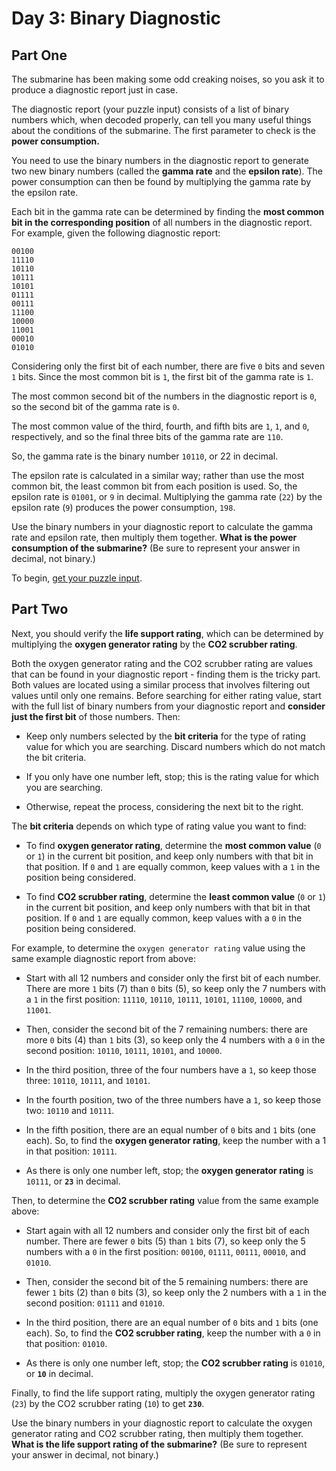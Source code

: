 # Day 3: Binary Diagnostic

## Part One

The submarine has been making some odd creaking noises, so you ask it to
produce a diagnostic report just in case.

The diagnostic report (your puzzle input) consists of a list of binary numbers
which, when decoded properly, can tell you many useful things about the
conditions of the submarine. The first parameter to check is the **power
consumption.**

You need to use the binary numbers in the diagnostic report to generate two new
binary numbers (called the **gamma rate** and the **epsilon rate**). The power
consumption can then be found by multiplying the gamma rate by the epsilon rate.

Each bit in the gamma rate can be determined by finding the **most common bit
in the corresponding position** of all numbers in the diagnostic report. For
example, given the following diagnostic report:

    00100
    11110
    10110
    10111
    10101
    01111
    00111
    11100
    10000
    11001
    00010
    01010

Considering only the first bit of each number, there are five `0` bits and
seven `1` bits. Since the most common bit is `1`, the first bit of the gamma
rate is `1`.

The most common second bit of the numbers in the diagnostic report is `0`, so
the second bit of the gamma rate is `0`.

The most common value of the third, fourth, and fifth bits are `1`, `1`, and
`0`, respectively, and so the final three bits of the gamma rate are `110`.

So, the gamma rate is the binary number `10110`, or 22 in decimal.

The epsilon rate is calculated in a similar way; rather than use the most
common bit, the least common bit from each position is used. So, the epsilon
rate is `01001`, or `9` in decimal. Multiplying the gamma rate (`22`) by the
epsilon rate (`9`) produces the power consumption, `198`.

Use the binary numbers in your diagnostic report to calculate the gamma rate
and epsilon rate, then multiply them together. **What is the power consumption
of the submarine?** (Be sure to represent your answer in decimal, not binary.)

To begin, [get your puzzle input](input).

## Part Two

Next, you should verify the **life support rating**, which can be determined by
multiplying the **oxygen generator rating** by the **CO2 scrubber rating**.

Both the oxygen generator rating and the CO2 scrubber rating are values that
can be found in your diagnostic report - finding them is the tricky part. Both
values are located using a similar process that involves filtering out values
until only one remains. Before searching for either rating value, start with
the full list of binary numbers from your diagnostic report and **consider just
the first bit** of those numbers. Then:

- Keep only numbers selected by the **bit criteria** for the type of rating
  value for which you are searching. Discard numbers which do not match the bit
  criteria.

- If you only have one number left, stop; this is the rating value for which
  you are searching.

- Otherwise, repeat the process, considering the next bit to the right.

The **bit criteria** depends on which type of rating value you want to find:

- To find **oxygen generator rating**, determine the **most common value** (`0`
  or `1`) in the current bit position, and keep only numbers with that bit in
  that position. If `0` and `1` are equally common, keep values with a `1` in
  the position being considered.

- To find **CO2 scrubber rating**, determine the **least common value** (`0` or
  `1`) in the current bit position, and keep only numbers with that bit in that
  position. If `0` and `1` are equally common, keep values with a `0` in the
  position being considered.

For example, to determine the `oxygen generator rating` value using the same
example diagnostic report from above:

- Start with all 12 numbers and consider only the first bit of each number.
  There are more `1` bits (7) than `0` bits (5), so keep only the 7 numbers with
  a `1` in the first position: `11110`, `10110`, `10111`, `10101`, `11100`,
  `10000`, and `11001`.

- Then, consider the second bit of the 7 remaining numbers: there are more `0`
  bits (4) than `1` bits (3), so keep only the 4 numbers with a `0` in the
  second position: `10110`, `10111`, `10101`, and `10000`.

- In the third position, three of the four numbers have a `1`, so keep those
  three: `10110`, `10111`, and `10101`.

- In the fourth position, two of the three numbers have a `1`, so keep those
  two: `10110` and `10111`.

- In the fifth position, there are an equal number of `0` bits and `1` bits
  (one each). So, to find the **oxygen generator rating**, keep the number with
  a 1 in that position: `10111`.

- As there is only one number left, stop; the **oxygen generator rating** is
  `10111`, or **`23`** in decimal.

Then, to determine the **CO2 scrubber rating** value from the same example
above:

- Start again with all 12 numbers and consider only the first bit of each
  number. There are fewer `0` bits (5) than `1` bits (7), so keep only the 5
  numbers with a `0` in the first position: `00100`, `01111`, `00111`, `00010`,
  and `01010`.

- Then, consider the second bit of the 5 remaining numbers: there are fewer `1`
  bits (2) than `0` bits (3), so keep only the 2 numbers with a `1` in the
  second position: `01111` and `01010`.

- In the third position, there are an equal number of `0` bits and `1` bits
  (one each). So, to find the **CO2 scrubber rating**, keep the number with a
  `0` in that position: `01010`.

- As there is only one number left, stop; the **CO2 scrubber rating** is
  `01010`, or **`10`** in decimal.

Finally, to find the life support rating, multiply the oxygen generator rating
(`23`) by the CO2 scrubber rating (`10`) to get **`230`**.

Use the binary numbers in your diagnostic report to calculate the oxygen
generator rating and CO2 scrubber rating, then multiply them together. **What
is the life support rating of the submarine?** (Be sure to represent your
answer in decimal, not binary.)
